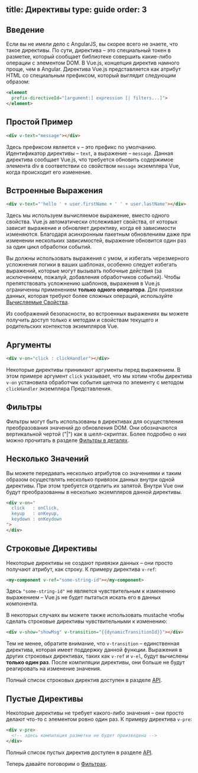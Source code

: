 title: Директивы
type: guide
order: 3
---

## Введение

Если вы не имели дело с AngularJS, вы скорее всего не знаете, что такое директивы. По сути, директива – это специальный токен в разметке, который сообщает библиотеке совершить какие-либо операции с элементом DOM. В Vue.js, концепция директив намного проще, чем в Angular. Директива Vue.js представляется как атрибут HTML со специальным префиксом, который выглядит следующим образом:

``` html
<element
  prefix-directiveId="[argument:] expression [| filters...]">
</element>
```

## Простой Пример

``` html
<div v-text="message"></div>
```

Здесь префиксом является `v` – это префикс по умолчанию. Идентификатор директивы – `text`, а выражение – `message`. Данная директива сообщает Vue.js, что требуется обновить содержимое элемента div в соответствии со свойством `message` экземпляра Vue, когда происходит его изменение.

## Встроенные Выражения

``` html
<div v-text="'hello ' + user.firstName + ' ' + user.lastName"></div>
```

Здесь мы используем вычисляемое выражение, вместо одного свойства. Vue.js автоматически отслеживает свойства, от которых зависит выражение и обновляет директиву, когда её зависимости изменяются. Благодаря асинхронным пакетным обновлениям даже при изменении нескольких зависимостей, выражение обновится один раз за один цикл обработки событий.

Вы должны использовать выражения с умом, и избегать черезмерного усложнения логики в ваших шаблонах, особенно следует избегать выражений, которые могут вызывать побочные действия (за исключением, пожалуй, добавления обработчиков событий). Чтобы препятствовать усложнению шаблонов, выражения в Vue.js ограниченны применением **только одного оператора**. Для привязки данных, которая требуют более сложных операций, используйте [Вычисляемые Свойства](/guide/computed.html).

<p class="tip">Из соображений безопасности, во встроенных выражениях вы можете получить доступ только к методам и свойствам текущего и родительских контекстов экземпляров Vue.</p>

## Аргументы

``` html
<div v-on="click : clickHandler"></div>
```

Некоторые директивы принимают аргументы перед выражением. В этом примере аргумент `click` указывает, что мы хотим чтобы директива `v-on` установила обработчик события щелчка по элементу с методом `clickHandler` экземпляра Представления.

## Фильтры

Фильтры могут быть использованы в директивах для осуществления преобразования значений до обновления DOM. Они обозначаются вертикальной чертой ("|") как в шелл-скриптах. Более подробно о них можно прочитать в разделе [Фильтры в деталях](/guide/filters.html).

## Несколько Значений

Вы можете передавать несколько атрибутов со значениями и таким образом осуществлять несколько привязок данных внутри одной директивы. При этом требуется отделить их запятой. Внутри Vue они будут преобразованны в несколько экземпляров данной директивы.

``` html
<div v-on="
  click   : onClick,
  keyup   : onKeyup,
  keydown : onKeydown
">
</div>
```

## Строковые Директивы

Некоторые директивы не создают привязки данных – они просто получают атрибут, как строку. К примеру директива `v-ref`:

``` html
<my-component v-ref="some-string-id"></my-component>
```

Здесь `"some-string-id"` не является чувствительным к изменению выражением – Vue.js не будет пытаться искать его в данных компонента.

В некоторых случаях вы можете также использовать mustache чтобы сделать строковые директивы чувствительными к изменению:

``` html
<div v-show="showMsg" v-transition="{{dynamicTransitionId}}"></div>
```

Тем не менее, обратите внимание, что `v-transition` – единственная директива, которая имеет поддержку данной функции. Выражения в других строковых директивах, таких как `v-ref` и `v-el`, будут вычислены **только один раз**. После компиляции директивы, они больше не будут реагировать на изменение значения.

Полный список строковых директив доступен в разделе [API](/api/directives.html#Literal_Directives).

## Пустые Директивы

Некоторые директивы не требует какого-либо значения – они просто делают что-то с элементом ровно один раз. К примеру директива `v-pre`:

``` html
<div v-pre>
  <!-- здесь компиляция разметки не будет произведена -->
</div>
```

Полный список пустых директив доступен в разделе [API](/api/directives.html#Empty_Directives).

Теперь давайте поговорим о [Фильтрах](/guide/filters.html).
